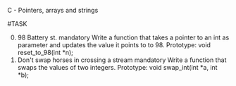 C - Pointers, arrays and strings

#TASK

0. 98 Battery st.
mandatory
Write a function that takes a pointer to an int as parameter and updates the value it points to to 98.
Prototype: void reset_to_98(int *n);
1. Don't swap horses in crossing a stream
mandatory
Write a function that swaps the values of two integers.
Prototype: void swap_int(int *a, int *b);
